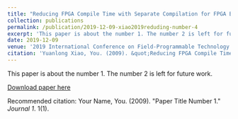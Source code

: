 ```yaml
---
title: "Reducing FPGA Compile Time with Separate Compilation for FPGA Building Blocks"
collection: publications
permalink: /publication/2019-12-09-xiao2019reduding-number-4
excerpt: 'This paper is about the number 1. The number 2 is left for future work.'
date: 2019-12-09
venue: '2019 International Conference on Field-Programmable Technology (ICFPT)'
citation: 'Yuanlong Xiao, You. (2009). &quot;Reducing FPGA Compile Time with Separate Compilation for FPGA Building Blocks.&quot; <i></i>. 1(1).'
---
```

This paper is about the number 1. The number 2 is left for future work.

[Download paper here](http://academicpages.github.io/files/paper1.pdf)

Recommended citation: Your Name, You. (2009). "Paper Title Number 1." <i>Journal 1</i>. 1(1).
